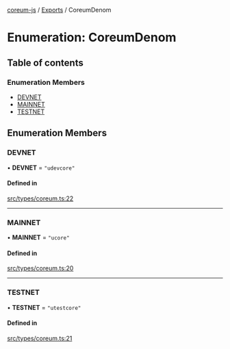 [coreum-js](../README.md) / [Exports](../modules.md) / CoreumDenom

# Enumeration: CoreumDenom

## Table of contents

### Enumeration Members

- [DEVNET](CoreumDenom.md#devnet)
- [MAINNET](CoreumDenom.md#mainnet)
- [TESTNET](CoreumDenom.md#testnet)

## Enumeration Members

### DEVNET

• **DEVNET** = ``"udevcore"``

#### Defined in

[src/types/coreum.ts:22](https://github.com/PyramydLabs/coreum-js/blob/1b17c7f/src/types/coreum.ts#L22)

___

### MAINNET

• **MAINNET** = ``"ucore"``

#### Defined in

[src/types/coreum.ts:20](https://github.com/PyramydLabs/coreum-js/blob/1b17c7f/src/types/coreum.ts#L20)

___

### TESTNET

• **TESTNET** = ``"utestcore"``

#### Defined in

[src/types/coreum.ts:21](https://github.com/PyramydLabs/coreum-js/blob/1b17c7f/src/types/coreum.ts#L21)
